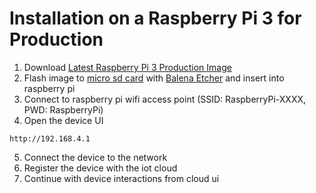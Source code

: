 # Installation on a Raspberry Pi 3 for Production
1. Download [Latest Raspberry Pi 3 Production Image](https://drive.google.com/drive/folders/1KhS0LrU0ZqUvfn5ZLpUsQhY3-_8oDs6B?usp=sharing)
2. Flash image to [micro sd card](https://goo.gl/GHaCMB) with [Balena Etcher](https://www.balena.io/etcher/) and insert into raspberry pi
3. Connect to raspberry pi wifi access point (SSID: RaspberryPi-XXXX, PWD: RaspberryPi)
4. Open the device UI
```
http://192.168.4.1
```
5. Connect the device to the network
6. Register the device with the iot cloud
7. Continue with device interactions from cloud ui
